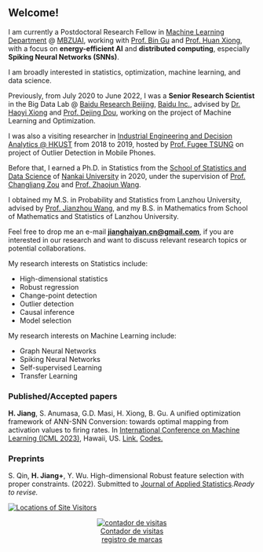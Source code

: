 ## Welcome!

I am currently a Postdoctoral Research Fellow in [Machine Learning Department](https://mbzuai.ac.ae/research/department/machine-learning-department/) @ [MBZUAI](https://mbzuai.ac.ae/), working with [Prof. Bin Gu](https://scholar.google.com/citations?user=Vo8OgCgAAAAJ&hl=en) and [Prof. Huan Xiong](https://scholar.google.com/citations?user=l4hm14MAAAAJ&hl=en), with a focus on **energy-efficient AI** and **distributed computing**, especially **Spiking Neural Networks (SNNs)**. 

I am broadly interested in statistics, optimization, machine learning, and data science. 

Previously, from July 2020 to June 2022, I was a **Senior Research Scientist** in the Big Data Lab @ [Baidu Research Beijing](http://research.baidu.com/), [Baidu Inc.](http://research.baidu.com/), advised by [Dr. Haoyi Xiong](https://sites.google.com/site/haoyixiongshomepage) and [Prof. Dejing Dou](https://ix.cs.uoregon.edu/~dou/), working on the project of Machine Learning and Optimization. 

I was also a visiting researcher in [Industrial Engineering and Decision Analytics @ HKUST](https://ieda.ust.hk/eng/index.php) from 2018 to 2019, hosted by [Prof. Fugee TSUNG](https://ieda.ust.hk/eng/faculty-staff.php?catid=5&sid=15&id=1) on project of Outlier Detection in Mobile Phones.


Before that, I earned a Ph.D. in Statistics from the [School of Statistics and Data Science](http://en.stat.nankai.edu.cn/) of [Nankai University](https://en.nankai.edu.cn/) in 2020, under the supervision of [Prof. Changliang Zou](https://scholar.google.com/citations?user=LPwSdmwAAAAJ&hl=en) and [Prof. Zhaojun Wang](http://web.stat.nankai.edu.cn/zjwang/content-english.html).


I obtained my M.S. in Probability and Statistics from Lanzhou University, advised by [Prof. Jianzhou Wang](https://www.must.edu.mo/images/FIE/CV/jzwang.pdf), and my B.S. in Mathematics from School of Mathematics and Statistics of Lanzhou University. 


Feel free to drop me an e-mail **jianghaiyan.cn@gmail.com**, if you are interested in our research and want to discuss relevant research topics or potential collaborations.


My research interests on Statistics include:
- High-dimensional statistics
- Robust regression
- Change-point detection
- Outlier detection
- Causal inference
- Model selection


My research interests on Machine Learning include:
- Graph Neural Networks
- Spiking Neural Networks
- Self-supervised Learning
- Transfer Learning


### Published/Accepted papers

**H. Jiang**, S. Anumasa, G.D. Masi, H. Xiong, B. Gu. 
A unified optimization framework of ANN-SNN Conversion: towards optimal mapping from activation values to firing rates.
In [International Conference on Machine Learning (ICML 2023)](https://iclr.cc/Conferences/2023), Hawaii, US. 
[Link.](https://proceedings.mlr.press/v202/jiang23a.html) [Codes.](https://github.com/HaiyanJiang/SNN_Conversion_unified)



### Preprints

S. Qin, **H. Jiang+**, Y. Wu.
High-dimensional Robust feature selection with proper constraints. (2022).
Submitted to [Journal of Applied Statistics](https://www.tandfonline.com/journals/cjas20).*Ready to revise.*



<a href="https://m.maploco.com/details/24f5xvqg"><img style="border:0px;" src="https://www.maploco.com/vmap/s/9978856.png" alt="Locations of Site Visitors" title="Locations of Site Visitors"/></a>  

<!-- Contador de visitas -->
<center><a href="http://www.websmultimedia.com/contador-de-visitas-gratis" title="Contador De Visitas Gratis">
<img style="border: 0px solid; display: inline;" alt="contador de visitas" src="http://www.websmultimedia.com/contador-de-visitas.php?id=264508"></a><br><a href='http://www.websmultimedia.com/contador-de-visitas-gratis'>Contador de visitas</a><br><a href='http://www.websmultimedia.com/registro-de-marcas-y-logotipos'>registro de marcas</a></center>
<!-- Fin Contador de visitas -->
